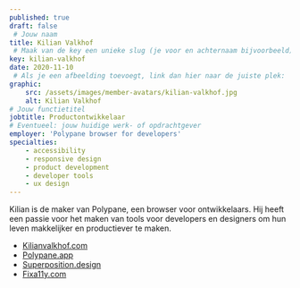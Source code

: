 ```yaml
---
published: true
draft: false
 # Jouw naam
title: Kilian Valkhof
 # Maak van de key een unieke slug (je voor en achternaam bijvoorbeeld). Hiermee wordt de Nederlandse aan de Engelse versie van deze pagina gekoppeld.
key: kilian-valkhof
date: 2020-11-10
 # Als je een afbeelding toevoegt, link dan hier naar de juiste plek:
graphic:
    src: /assets/images/member-avatars/kilian-valkhof.jpg
    alt: Kilian Valkhof
# Jouw functietitel
jobtitle: Productontwikkelaar
# Eventueel: jouw huidige werk- of opdrachtgever
employer: 'Polypane browser for developers'
specialties:
    - accessibility
    - responsive design
    - product development
    - developer tools
    - ux design
---
```


Kilian is de maker van Polypane, een browser voor ontwikkelaars. Hij heeft een passie voor het maken van tools voor developers en designers om hun leven makkelijker en productiever te maken.

- [Kilianvalkhof.com](https://kilianvalkhof.com)
- [Polypane.app](https://polypane.app)
- [Superposition.design](https://superposition.design)
- [Fixa11y.com](https://fixa11y.com)